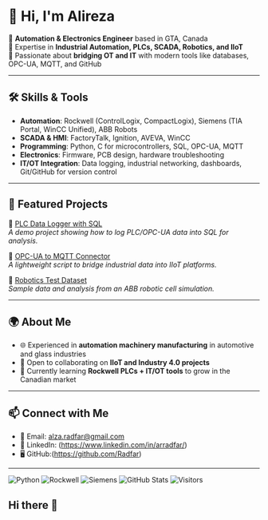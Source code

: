# 👋 Hi, I'm Alireza  

🔹 **Automation & Electronics Engineer** based in GTA, Canada  
🔹 Expertise in **Industrial Automation, PLCs, SCADA, Robotics, and IIoT**  
🔹 Passionate about **bridging OT and IT** with modern tools like databases, OPC-UA, MQTT, and GitHub  

---

## 🛠️ Skills & Tools
- **Automation**: Rockwell (ControlLogix, CompactLogix), Siemens (TIA Portal, WinCC Unified), ABB Robots  
- **SCADA & HMI**: FactoryTalk, Ignition, AVEVA, WinCC  
- **Programming**: Python, C for microcontrollers, SQL, OPC-UA, MQTT  
- **Electronics**: Firmware, PCB design, hardware troubleshooting  
- **IT/OT Integration**: Data logging, industrial networking, dashboards, Git/GitHub for version control  

---

## 📂 Featured Projects
🔹 [PLC Data Logger with SQL](https://github.com/username/plc-data-logger-sql)  
_A demo project showing how to log PLC/OPC-UA data into SQL for analysis._  

🔹 [OPC-UA to MQTT Connector](https://github.com/username/opcua-mqtt-bridge)  
_A lightweight script to bridge industrial data into IIoT platforms._  

🔹 [Robotics Test Dataset](https://github.com/username/robotics-dataset)  
_Sample data and analysis from an ABB robotic cell simulation._  

---

## 🌍 About Me
- 🌐 Experienced in **automation machinery manufacturing** in automotive and glass industries  
- 🤝 Open to collaborating on **IIoT and Industry 4.0 projects**  
- 🚀 Currently learning **Rockwell PLCs + IT/OT tools** to grow in the Canadian market  

---

## 📫 Connect with Me
- 📧 Email: alza.radfar@gmail.com  
- 💼 LinkedIn: (https://www.linkedin.com/in/arradfar/) 
- 🖥️ GitHub:(https://github.com/Radfar)

---
![Python](https://img.shields.io/badge/Python-3776AB?style=flat&logo=python&logoColor=white)
![Rockwell](https://img.shields.io/badge/Rockwell-FF0000?style=flat&logo=siemens&logoColor=white)
![Siemens](https://img.shields.io/badge/Siemens-009999?style=flat&logo=siemens&logoColor=white)
![GitHub Stats](https://github-readme-stats.vercel.app/api?username=AlirezaRadfar&show_icons=true&theme=default)
![Visitors](https://komarev.com/ghpvc/?username=yourusername)

## Hi there 👋

<!--
**Radfar/Radfar** is a ✨ _special_ ✨ repository because its `README.md` (this file) appears on your GitHub profile.

Here are some ideas to get you started:

- 🔭 I’m currently working on ...
- 🌱 I’m currently learning ...
- 👯 I’m looking to collaborate on ...
- 🤔 I’m looking for help with ...
- 💬 Ask me about ...
- 📫 How to reach me: ...
- 😄 Pronouns: ...
- ⚡ Fun fact: ...
-->
